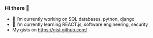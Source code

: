 ### Hi there 👋

- 🔭 I’m currently working on SQL databases, python, django
- 🌱 I’m currently learning REACT.js, software engineering, security
- My gists on https://gist.github.com/


<!--
**bleish-git/bleish-git** is a ✨ _special_ ✨ repository because its `README.md` (this file) appears on your GitHub profile.

Here are some ideas to get you started:


- 🤔 I’m looking for help with ...
- 💬 Ask me about ...
- 📫 How to reach me: ...
- 😄 Pronouns: ...
- ⚡ Fun fact: ...
- 👯 I’m looking to collaborate on ...
-->
